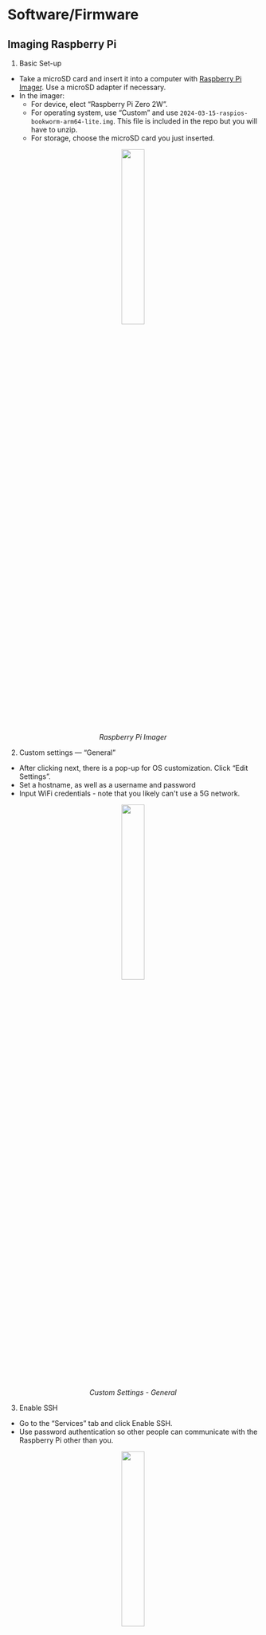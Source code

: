 # Software/Firmware

## Imaging Raspberry Pi
1. Basic Set-up
- Take a microSD card and insert it into a computer with [Raspberry Pi Imager](https://www.raspberrypi.com/software/). Use a microSD adapter if necessary.
- In the imager:
    - For device, elect “Raspberry Pi Zero 2W”.
    - For operating system, use “Custom” and use `2024-03-15-raspios-bookworm-arm64-lite.img`. This file is included in the repo but you will have to unzip.
    - For storage, choose the microSD card you just inserted.
<p align="center">
  <img width="30%" src="/docs/img/rpi-imager.png"> <br><i> Raspberry Pi Imager </i>
</p>

2. Custom settings — “General”
- After clicking next, there is a pop-up for OS customization. Click “Edit Settings”.
- Set a hostname, as well as a username and password
- Input WiFi credentials - note that you likely can't use a 5G network.
<p align="center">
  <img width="30%" src="/docs/img/rpi-custom-1.png"> <br><i> Custom Settings - General </i>
</p>

3. Enable SSH
- Go to the “Services” tab and click Enable SSH.
- Use password authentication so other people can communicate with the Raspberry Pi other than you.
<p align="center">
  <img width="30%" src="/docs/img/rpi-custom-ssh.png"> <br><i> Custom Settings - General </i>
</p>

4. Proceed with flashing the Pi — there will be a “write” and “verify” step.

5. Remove microSD from your computer and insert it in the Raspberry Pi. Turn on power and wait a couple minutes for the Raspberry Pi to boot.  

6. You can use find the IP address of the Raspberry Pi by going on your computer and running `nmap -p 22 --open [your network range]`.
- Your network range will be something like `192.168.93.0/24`, and can be found by running `ifconfig` or `ip addr`.
- Alternatively, you can use the more aggressive `nmap -sV -p 22 192.168.93.0/24`, and identify the Raspberry Pi from its operating system.

7. Once you’ve found the IP address of the Raspberry Pi, connect to it over SSH by using: `ssh [username]@[ip address]`
- Here `[username]` is the username you set during the configuration step before, and the `[ip address]` is the IP address of the Raspberry Pi you just found.
- You will be prompted for the password — this is the password set earlier during the OS customization step.

## Raspberry Pi Software Installation
1. After connecting to the Raspberry Pi through SSH, install Tailscale on it with the following commands. You will be provided a link to log in to your Tailscale account after the last step.
```bash
curl -fsSL https://pkgs.tailscale.com/stable/ubuntu/focal.noarmor.gpg | sudo tee /usr/share/keyrings/tailscale-archive-keyring.gpg >/dev/null
curl -fsSL https://pkgs.tailscale.com/stable/ubuntu/focal.tailscale-keyring.list | sudo tee /etc/apt/sources.list.d/tailscale.list
sudo apt-get update
sudo apt-get install tailscale
sudo tailscale up
```
2. We can then check the Tailscale address of the Rasperry Pi with `tailscale ip -4`. Now, we can access the Raspberry Pi over VPN anywhere through Tailscale by using `ssh [username]@[tailscale ip]`

3. Install the following packages on the Raspberry Pi:
- Install chrony with `sudo apt install chrony`
- Install pip with `sudo apt install python3-pip -y` 
- Install PySerial with `sudo pip install pyserial --break-system-packages`
- Install the roslibpy with: 
```
sudo apt install git-all
git clone https://github.com/gramaziokohler/roslibpy.git
cd roslibpy
sudo pip install -r requirements-dev.txt --break-system-packages
```

## ESP32 Set-up
On the Raspberry Pi (over SSH):
1. Install esptool with `pip install esptool --break-system-packages`
2. Make sure these four files on Raspberry Pi:
- `boot_app0.bin`
- `estop_MCU.ino.bin`
- `estop_MCU.ino.bootloader.bin`
- `estop_MCU.ino.partitions.bin`
- If you are moving these files from your local computer, this can be done by going into the directory with these files and doing:
```
scp esp32_new.ino.bin esp32_new.ino.bootloader.bin esp32_new.ino.partitions.bin [username]@[tailscale ip]:/path/to/home/dir
```
3. Now, run the bash script for flashing the ESP32 with `bash esp32_flash.sh`. This should output something like this:
```
polymath@polymath-estop-001:~ $ bash esp32_flash.sh
esptool.py v4.7.0
Serial port /dev/serial/by-id/usb-Silicon_Labs_CP2102_USB_to_UART_Bridge_Controller_0001-if00-port0
Connecting.....
Chip is ESP32-D0WD-V3 (revision v3.1)
Features: WiFi, BT, Dual Core, 240MHz, VRef calibration in efuse, Coding Scheme None
Crystal is 40MHz
MAC: e4:65:b8:0f:49:f4
Uploading stub...
Running stub...
Stub running...
Changing baud rate to 921600
Changed.
Configuring flash size...
Flash will be erased from 0x00001000 to 0x00005fff...
Flash will be erased from 0x00008000 to 0x00008fff...
Flash will be erased from 0x0000e000 to 0x0000ffff...
Flash will be erased from 0x00010000 to 0x000e4fff...
Compressed 18992 bytes to 13112...
Wrote 18992 bytes (13112 compressed) at 0x00001000 in 0.3 seconds (effective 583.1 kbit/s)...
Hash of data verified.
Compressed 3072 bytes to 146...
Wrote 3072 bytes (146 compressed) at 0x00008000 in 0.0 seconds (effective 1368.9 kbit/s)...
Hash of data verified.
Compressed 8192 bytes to 47...
Wrote 8192 bytes (47 compressed) at 0x0000e000 in 0.0 seconds (effective 2240.4 kbit/s)...
Hash of data verified.
Compressed 870384 bytes to 563721...
Wrote 870384 bytes (563721 compressed) at 0x00010000 in 7.2 seconds (effective 968.5 kbit/s)...
Hash of data verified.

Leaving...
Hard resetting via RTS pin...
Flashing complete.
Resetting USB-to-UART bridge...
Bridge reset complete.
Configuring serial port settings...
Reading from serial port...
```
4. After seeing "Reading from serial port", you can stop the script with Ctrl + C.
5. At this point, the LED ring should be lighting up and be responsive to the red stop button.

## SIM Module Set-up
On the Raspberry Pi:
1. Install minicom with `sudo apt install minicom`
2. Start minimcom with `sudo systemctl stop ModemManager.service && minicom -D /dev/ttyUSB2`
- This may not work properly if `/dev/ttyUSB2` is not the right address.
- You can tell whether it's working properly by typing `ATE` and then Enter in the minicom terminal and seeing if there is an `OK` response.
- You may have to try some different addresses, which can be found with:
```
cd /dev/serial/by-id
ls
```
3. In the minicom terminal, issue the following commands:
```
ATE
AT&F
ATI
AT&V
AT+CGDCONT?
AT+CUSBPIDSWITCH?
AT+CGPSAUTO?
AT+CUSBPIDSWITCH=9001,1,1
AT+CGDCONT=1,"IPV4V6","h2g2"
AT+CGDCONT=6,"IPV4V6","h2g2"
AT+CGPSAUTO=1
```
4. Exit minicom (`Ctrl+A, Z, X`), and then power cycle the system.
5. Now, configure the Raspian Bookworm Network Manager with: `sudo nmcli connection add type gsm ifname '*' con-name '1-gsm' apn 'h2g2' connection.autoconnect yes`
6. If you need more detailed instructions, refer to https://wimsworld.wordpress.com/2023/12/

## E-ink Paper Display
On the Raspberry Pi terminal:
1. Install the following:
```
sudo pip3 install RPi.GPIO
sudo pip3 install spidev
```
2. Git clone the e-Paper repo with `git clone https://github.com/waveshare/e-Paper.git`
3. Go in the Raspberry Pi directory with: `cd e-Paper/RaspberryPi_JetsonNano/`
4. Set up the libraries with `sudo python3 [setup.py](http://setup.py/) install`
5. Install flask with `pip install flask --break-system-packages`
6. Configure the Raspberry Pi by typing `sudo raspi-config`. 
- Go to `Choose Interfacing Options -> SPI -> Yes Enable SPI interface`
<p align="center">
  <img width="30%" src="/docs/img/rpi-config.png"> <br><i> Raspberry Pi Config Menu </i>
</p>

7. Reboot your Raspberry Pi with either `sudo reboot` or power cycle.

## roslibpy Custom Message Set-up
On your local machine your local machine or (robot that you want the p-stop to control):
1. Install rosbridge-server with `sudo apt-get install ros-$ROS-DISTRO-rosbridge-server`.
2. Create a colcon workspace if you don't already have one:
```
mkdir -p colcon_ws/src
cd colcon_ws/src
```
3. Put the [`pstop_msg`](../pstop_msg) folder in this repo inside the `src` directory. It contains a custom message definition for our protective stop.
4. Go back to the `colcon_ws` directory and run:
```
colcon build
source install/setup.bash
```
5. To verify that our custom message set-up was successful, you can run `ros2 interface show estop_interface/msg/EStopMsg`, which should print out the message definition.

## roslibpy Client Set-up
In a terminal on your local machine where you have built and sourced the custom message type above:
1. Launch a rosbridge_server with `ros2 launch rosbridge_server rosbridge_websocket_launch.xml`.
- If you are running this in a Docker container, make sure that port 9090 is exposed by doing `docker run -p 9090:9090 ...`
2. To run the roslibpy client, run `python roslibpy_client.py [ip address]`. 
- You can set a default ip address by altering line 12 of [`roslibpy_client.py`](../roslibpy_client.py):
```
parser.add_argument('target', type=str, help='Target IP address', default='')
```
3. To use the flask interface, connect to the Raspberry Pi through SSH with portforwarding:
```
ssh -L 8000:localhost:5000 [username]@[tailscale ip]
```
- Now, you should be able to see the flask interface by going to `http://localhost:8000/config`.